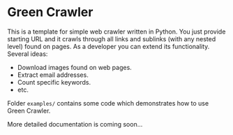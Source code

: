 # Green Crawler
This is a template for simple web crawler written in Python.
You just provide starting URL and it crawls through all links and sublinks (with any nested level) found on pages.
As a developer you can extend its functionality. Several ideas:
- Download images found on web pages.
- Extract email addresses.
- Count specific keywords.
- etc.

Folder `examples/` contains some code which demonstrates how to use Green Crawler.

More detailed documentation is coming soon...